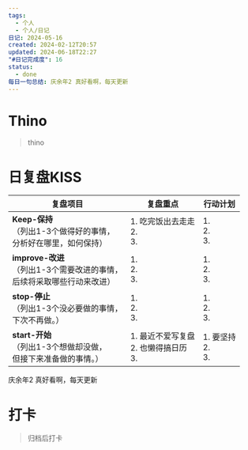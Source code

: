 ```yaml
---
tags:
  - 个人
  - 个人/日记
日记: 2024-05-16
created: 2024-02-12T20:57
updated: 2024-06-18T22:27
"#日记完成度": 16
status:
  - done
每日一句总结: 庆余年2 真好看啊，每天更新
---
```


# Thino
> thino

# 日复盘KISS
| **复盘项目**                                             | **复盘重点**                       | **行动计划**             |
| ---------------------------------------------------- | ------------------------------ | -------------------- |
| **Keep-保持**<br>（列出1-3个做得好的事情，<br>   分析好在哪里，如何保持）     | 1.  吃完饭出去走走<br>2. <br>3.       | 1.  <br>2. <br>3.    |
| **improve-改进**<br>（列出1-3个需要改进的事情，<br>  后续将采取哪些行动来改进） | 1.  <br>2. <br>3.              | 1.  <br>2. <br>3.    |
| **stop-停止**<br>（列出1-3个没必要做的事情，<br>下次不再做。）            | 1.  <br>2. <br>3.              | 1.  <br>2. <br>3.    |
| **start-开始**<br>（列出1-3个想做却没做，<br>但接下来准备做的事情。）        | 1.  最近不爱写复盘<br>2. 也懒得搞日历<br>3. | 1.  要坚持<br>2. <br>3. |

庆余年2 真好看啊，每天更新

# 打卡
> 归档后打卡


